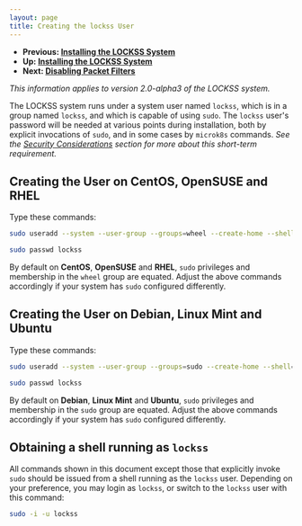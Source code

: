 ```yaml
---
layout: page
title: Creating the lockss User
---
```


*   **Previous: [Installing the LOCKSS System](.)**
*   **Up: [Installing the LOCKSS System](.)**
*   **Next: [Disabling Packet Filters](firewall)**

*This information applies to version 2.0-alpha3 of the LOCKSS system.*

The LOCKSS system runs under a system user named `lockss`, which is in a group named `lockss`, and which is capable of using `sudo`. The `lockss` user's password will be needed at various points during installation, both by explicit invocations of `sudo`, and in some cases by `microk8s` commands. *See the [Security Considerations](../introduction/security) section for more about this short-term requirement.*

<!-- #osversion -->
## Creating the User on CentOS, OpenSUSE and RHEL

Type these commands:

```bash
sudo useradd --system --user-group --groups=wheel --create-home --shell=/bin/bash lockss

sudo passwd lockss
```

By default on **CentOS**, **OpenSUSE** and **RHEL**, `sudo` privileges and membership in the `wheel` group are equated. Adjust the above commands accordingly if your system has `sudo` configured differently.

## Creating the User on Debian, Linux Mint and Ubuntu

Type these commands:

```bash
sudo useradd --system --user-group --groups=sudo --create-home --shell=/bin/bash lockss

sudo passwd lockss
```

By default on **Debian**, **Linux Mint** and **Ubuntu**, `sudo` privileges and membership in the `sudo` group are equated. Adjust the above commands accordingly if your system has `sudo` configured differently.

## Obtaining a shell running as `lockss`

All commands shown in this document except those that explicitly invoke `sudo` should be issued from a shell running as the `lockss` user. Depending on your preference, you may login as `lockss`, or switch to the `lockss` user with this command:

```bash
sudo -i -u lockss
```

